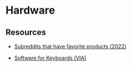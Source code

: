 # Hardware

## Resources

- [Subreddits that have favorite products (2022)](https://www.looria.com/reddit)

- [Software for Keyboards (VIA)](https://www.caniusevia.com/)